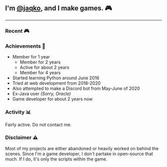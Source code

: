 ## I'm [@jaqko](https://github.com/jaqko), and I make games. 🎮

___
### **Recent 🎮**

### **Achievements 🥇**

- Member for 1 year
  - Member for 2 years
  - Active for about 2 years
  - Member for 4 years
- Started learning Python around June 2016
- Tried at web development from 2018-2020
- Also attempted to make a Discord bot from May-June of 2020
- Ex-Java user *(Sorry, Oracle)*
- Game developer for about 2 years now

### **Activity 📊**

Fairly active. Do not contact me.

### **Disclaimer ⚠️**

Most of my projects are either abandoned or heavily worked on behind the scenes. Since I'm a game developer, I don't partake in open-source that much. If I do, it's only the scripts within the game.
